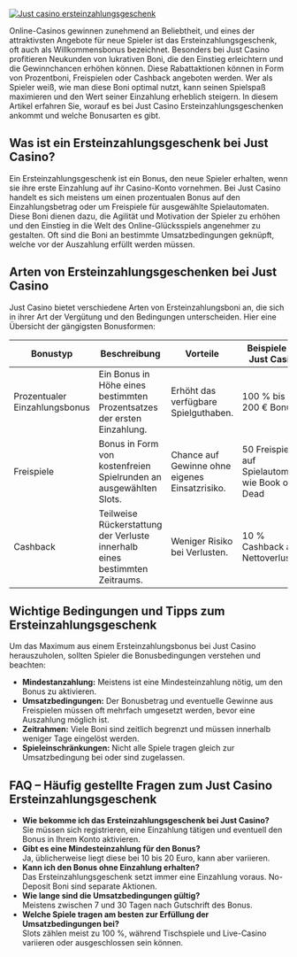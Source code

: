 [![Just casino ersteinzahlungsgeschenk](https://123-caf.pages.dev/gitsignup.png)](https://vrmoo.ru/Bt82HjjY)

<p>Online-Casinos gewinnen zunehmend an Beliebtheit, und eines der attraktivsten Angebote für neue Spieler ist das Ersteinzahlungsgeschenk, oft auch als Willkommensbonus bezeichnet. Besonders bei Just Casino profitieren Neukunden von lukrativen Boni, die den Einstieg erleichtern und die Gewinnchancen erhöhen können. Diese Rabattaktionen können in Form von Prozentboni, Freispielen oder Cashback angeboten werden. Wer als Spieler weiß, wie man diese Boni optimal nutzt, kann seinen Spielspaß maximieren und den Wert seiner Einzahlung erheblich steigern. In diesem Artikel erfahren Sie, worauf es bei Just Casino Ersteinzahlungsgeschenken ankommt und welche Bonusarten es gibt.</p>  <h2>Was ist ein Ersteinzahlungsgeschenk bei Just Casino?</h2> <p>Ein Ersteinzahlungsgeschenk ist ein Bonus, den neue Spieler erhalten, wenn sie ihre erste Einzahlung auf ihr Casino-Konto vornehmen. Bei Just Casino handelt es sich meistens um einen prozentualen Bonus auf den Einzahlungsbetrag oder um Freispiele für ausgewählte Spielautomaten. Diese Boni dienen dazu, die Agilität und Motivation der Spieler zu erhöhen und den Einstieg in die Welt des Online-Glücksspiels angenehmer zu gestalten. Oft sind die Boni an bestimmte Umsatzbedingungen geknüpft, welche vor der Auszahlung erfüllt werden müssen.</p>  <h2>Arten von Ersteinzahlungsgeschenken bei Just Casino</h2> <p>Just Casino bietet verschiedene Arten von Ersteinzahlungsboni an, die sich in ihrer Art der Vergütung und den Bedingungen unterscheiden. Hier eine Übersicht der gängigsten Bonusformen:</p>  <table>   <thead>     <tr>       <th>Bonustyp</th>       <th>Beschreibung</th>       <th>Vorteile</th>       <th>Beispiele bei Just Casino</th>     </tr>   </thead>   <tbody>     <tr>       <td>Prozentualer Einzahlungsbonus</td>       <td>Ein Bonus in Höhe eines bestimmten Prozentsatzes der ersten Einzahlung.</td>       <td>Erhöht das verfügbare Spielguthaben.</td>       <td>100 % bis zu 200 € Bonus</td>     </tr>     <tr>       <td>Freispiele</td>       <td>Bonus in Form von kostenfreien Spielrunden an ausgewählten Slots.</td>       <td>Chance auf Gewinne ohne eigenes Einsatzrisiko.</td>       <td>50 Freispiele auf Spielautomaten wie Book of Dead</td>     </tr>     <tr>       <td>Cashback</td>       <td>Teilweise Rückerstattung der Verluste innerhalb eines bestimmten Zeitraums.</td>       <td>Weniger Risiko bei Verlusten.</td>       <td>10 % Cashback auf Nettoverluste</td>     </tr>   </tbody> </table>  <h2>Wichtige Bedingungen und Tipps zum Ersteinzahlungsgeschenk</h2> <p>Um das Maximum aus einem Ersteinzahlungsbonus bei Just Casino herauszuholen, sollten Spieler die Bonusbedingungen verstehen und beachten:</p> <ul>   <li><strong>Mindestanzahlung:</strong> Meistens ist eine Mindesteinzahlung nötig, um den Bonus zu aktivieren.</li>   <li><strong>Umsatzbedingungen:</strong> Der Bonusbetrag und eventuelle Gewinne aus Freispielen müssen oft mehrfach umgesetzt werden, bevor eine Auszahlung möglich ist.</li>   <li><strong>Zeitrahmen:</strong> Viele Boni sind zeitlich begrenzt und müssen innerhalb weniger Tage eingelöst werden.</li>   <li><strong>Spieleinschränkungen:</strong> Nicht alle Spiele tragen gleich zur Umsatzbedingung bei oder sind zugelassen.</li> </ul>  <h2>FAQ – Häufig gestellte Fragen zum Just Casino Ersteinzahlungsgeschenk</h2> <ul>   <li><strong>Wie bekomme ich das Ersteinzahlungsgeschenk bei Just Casino?</strong><br>Sie müssen sich registrieren, eine Einzahlung tätigen und eventuell den Bonus in Ihrem Konto aktivieren.</li>   <li><strong>Gibt es eine Mindesteinzahlung für den Bonus?</strong><br>Ja, üblicherweise liegt diese bei 10 bis 20 Euro, kann aber variieren.</li>   <li><strong>Kann ich den Bonus ohne Einzahlung erhalten?</strong><br>Das Ersteinzahlungsgeschenk setzt immer eine Einzahlung voraus. No-Deposit Boni sind separate Aktionen.</li>   <li><strong>Wie lange sind die Umsatzbedingungen gültig?</strong><br>Meistens zwischen 7 und 30 Tagen nach Gutschrift des Bonus.</li>   <li><strong>Welche Spiele tragen am besten zur Erfüllung der Umsatzbedingungen bei?</strong><br>Slots zählen meist zu 100 %, während Tischspiele und Live-Casino variieren oder ausgeschlossen sein können.</li> </ul>